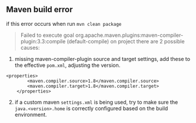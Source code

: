 ## Maven build error
if this error occurs when run `mvn clean package`
> Failed to execute goal org.apache.maven.plugins:maven-compiler-plugin:3.3:compile (default-compile) on project
there are 2 possible causes:
1. missing maven-compiler-plugin source and target settings, add these to the effective `pom.xml`, adjusting the
   version.
```
<properties>
		<maven.compiler.source>1.8</maven.compiler.source>
		<maven.compiler.target>1.8</maven.compiler.target>
	</properties>
```
2. if a custom maven `settings.xml` is being used, try to make sure the `java.<version>.home` is correctly configured
   based on the build environment.


